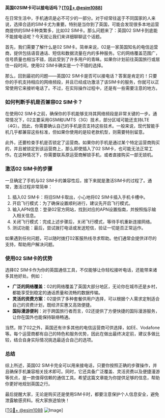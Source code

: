 **英国02SIM卡可以接电话吗？[[TG💪+ @esim1088](https://t.me/s/esim1088)]**

在日常生活中，手机通讯是必不可少的一部分。对于经常往返于不同国家的人来说，选择合适的SIM卡尤为重要。特别是当你到了英国，可能会发现很多本地运营商提供的SIM卡种类繁多，比如02 SIM卡。那么问题来了：英国02 SIM卡到底能不能接电话呢？今天就让我们来详细聊聊这个话题。

首先，我们需要了解什么是02 SIM卡。简单来说，02是一家英国知名的电信运营商，提供包括语音通话、短信和数据流量在内的多种服务。它的网络覆盖范围广，信号质量也相当不错，因此受到了许多用户的青睐。如果你计划前往英国旅行或居住一段时间，使用02 SIM卡确实是一个不错的选择。

那么，回到最初的问题——英国02 SIM卡是否可以接电话？答案是肯定的！只要你的手机支持相应的网络频段，并且已经成功激活了该SIM卡的服务，你就可以正常使用它来接听电话了。不过，在实际操作过程中，还是有一些需要注意的地方。

### 如何判断手机是否兼容02 SIM卡？

在使用02 SIM卡之前，确保你的手机能够支持其网络频段是非常关键的一步。通常情况下，02主要采用GSM和UMTS（3G）技术，部分区域可能还支持LTE（4G）。因此，你需要确认自己的手机是否支持这些技术。一般来说，现代智能手机几乎都兼容这些标准，但如果你使用的是较老款机型，则需要特别留意。

此外，还要检查手机是否锁定了运营商。如果你的手机是通过某个特定运营商购买的，并且被锁定到该运营商上，那么即使插入了02 SIM卡，也可能无法正常工作。在这种情况下，你需要联系原运营商解锁手机，或者直接购买一部无锁机。

### 激活02 SIM卡的步骤

一旦确定了手机与02 SIM卡的兼容性后，接下来就是激活SIM卡的过程了。通常，激活过程非常简单：

1. 插入02 SIM卡：将旧SIM卡取出，小心地将02 SIM卡插入手机卡槽中。
2. 开启飞行模式：为了确保设置顺利进行，建议先开启飞行模式。
3. 输入APN信息：登录02官方网站，找到对应的APN设置指南，并按照指示输入相关信息。
4. 关闭飞行模式：完成上述步骤后，关闭飞行模式，等待手机重新连接网络。
5. 测试功能：最后，尝试拨打电话或发送短信，验证一切是否正常运作。

如果遇到任何问题，可以随时拨打02客服热线寻求帮助。他们通常会提供详尽的支持，帮助用户解决问题。

### 使用02 SIM卡的优势

选择02 SIM卡作为你的英国通信工具，不仅能够让你轻松接听电话，还能带来诸多其他好处。例如：

- **广泛的网络覆盖**：02的网络覆盖了英国大部分地区，无论你在城市还是乡村，都能享受到稳定的通话质量和流畅的数据传输。
- **灵活的资费方案**：02提供了多种套餐供用户选择，可以根据个人需求定制适合自己的资费计划，既经济实惠又高效便捷。
- **国际漫游便利**：对于跨国旅行者而言，02还提供了方便快捷的国际漫游服务，让你在国外也能保持联络畅通。

当然，除了02之外，英国还有许多其他的电信运营商可供选择，如EE、Vodafone等。每个运营商都有自己的特色和服务优势，因此在做出最终决定前，建议多做比较，结合自身实际情况挑选最适合自己的选项。

### 总结

综上所述，英国02 SIM卡完全可以用来接电话，只要你按照正确的步骤操作，并且确保手机兼容相关技术即可。同时，它还具备广泛覆盖、灵活资费以及便捷漫游等优点，是一款值得信赖的通信工具。希望这篇文章能为你提供足够的信息，帮助你更好地规划英国之行。

最后提醒大家，无论是购买还是使用SIM卡时，都要注意保护个人信息安全，避免泄露敏感资料。祝大家旅途愉快！

[[TG💪+ @esim1088](https://t.me/s/esim1088) ![Image](https://i.postimg.cc/4NQfJmqS/Snipaste-2025-05-13-00-14-12.png)]